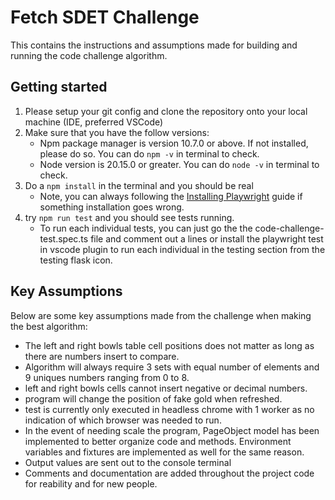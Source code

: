 # Fetch SDET Challenge 
This contains the instructions and assumptions made for building and running the code challenge algorithm.

## Getting started
1. Please setup your git config and clone the repository onto your local machine (IDE, preferred VSCode)
2. Make sure that you have the follow versions:
    - Npm package manager is version 10.7.0 or above. If not installed, please do so. You can do ```npm -v``` in terminal to check.
    - Node version is 20.15.0 or greater. You can do ```node -v``` in terminal to check.
3. Do a ```npm install``` in the terminal and you should be real
    - Note, you can always following the [Installing Playwright](https://playwright.dev/docs/intro#installing-playwright) guide if something installation goes wrong.
4. try ```npm run test``` and you should see tests running.
    - To run each individual tests,  you can just go the the code-challenge-test.spec.ts file and comment out a lines or install the playwright test in vscode plugin to run each individual in the testing section from the testing flask icon.

## Key Assumptions
Below are some key assumptions made from the challenge when making the best algorithm:
- The left and right bowls table cell positions does not matter as long as there are numbers insert to compare.
- Algorithm will always require 3 sets with equal number of elements  and 9 uniques numbers ranging from 0 to 8.
- left and right bowls cells cannot insert negative or decimal numbers.
- program will change the position of fake gold when refreshed.
- test is currently only executed in headless chrome with 1 worker as no indication of which browser was needed to run.
- In the event of needing scale the program, PageObject model has been implemented to better organize code and methods. Environment variables and fixtures are implemented as well for the same reason.
- Output values are sent out to the console terminal
- Comments and documentation are added throughout the project code for reability and for new people. 